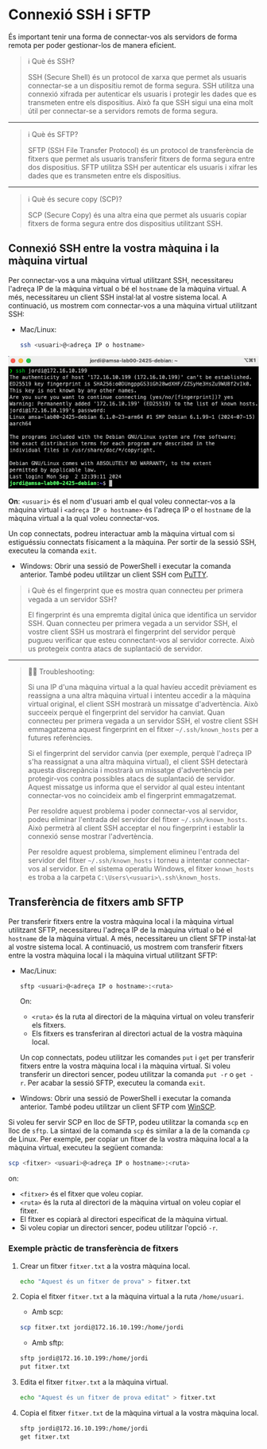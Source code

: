 # Connexió SSH i SFTP

És important tenir una forma de connectar-vos als servidors de forma remota per poder gestionar-los de manera eficient.

> ℹ️ Què és SSH?
>
> SSH (Secure Shell) és un protocol de xarxa que permet als usuaris connectar-se a un dispositiu remot de forma segura. SSH utilitza una connexió xifrada per autenticar els usuaris i protegir les dades que es transmeten entre els dispositius. Això fa que SSH sigui una eina molt útil per connectar-se a servidors remots de forma segura.

---

> ℹ️ Què és SFTP?
>
> SFTP (SSH File Transfer Protocol) és un protocol de transferència de fitxers que permet als usuaris transferir fitxers de forma segura entre dos dispositius. SFTP utilitza SSH per autenticar els usuaris i xifrar les dades que es transmeten entre els dispositius. 

---

> ℹ️ Què és secure copy (SCP)?
>
> SCP (Secure Copy) és una altra eina que permet als usuaris copiar fitxers de forma segura entre dos dispositius utilitzant SSH. 

## Connexió SSH entre la vostra màquina i la màquina virtual

Per connectar-vos a una màquina virtual utilitzant SSH, necessitareu l'adreça IP de la màquina virtual o bé el `hostname` de la màquina virtual. A més, necessitareu un client SSH instal·lat al vostre sistema local. A continuació, us mostrem com connectar-vos a una màquina virtual utilitzant SSH:

- Mac/Linux:
  
  ```bash
  ssh <usuari>@<adreça IP o hostname>
  ```

 ![Exemple de connexió SSH](./figures/ssh-sftp/ssh.png)

 **On**: `<usuari>` és el nom d'usuari amb el qual voleu connectar-vos a la màquina virtual i  `<adreça IP o hostname>` és l'adreça IP o el `hostname` de la màquina virtual a la qual voleu connectar-vos.

  Un cop connectats, podreu interactuar amb la màquina virtual com si estiguéssiu connectats físicament a la màquina. Per sortir de la sessió SSH, executeu la comanda `exit`.

- Windows: Obrir una sessió de PowerShell i executar la comanda anterior. També podeu utilitzar un client SSH com [PuTTY](https://www.putty.org/).

> ℹ️ Què és el fingerprint que es mostra quan connecteu per primera vegada a un servidor SSH?
>
> El fingerprint és una empremta digital única que identifica un servidor SSH. Quan connecteu per primera vegada a un servidor SSH, el vostre client SSH us mostrarà el fingerprint del servidor perquè pugueu verificar que esteu connectant-vos al servidor correcte. Això us protegeix contra atacs de suplantació de servidor.

---

> 😵‍💫 Troubleshooting:
>
> Si una IP d'una màquina virtual a la qual havíeu accedit prèviament es reassigna a una altra màquina virtual i intenteu accedir a la màquina virtual original, el client SSH mostrarà un missatge d'advertència. Això succeeix perquè el fingerprint del servidor ha canviat. Quan connecteu per primera vegada a un servidor SSH, el vostre client SSH emmagatzema aquest fingerprint en el fitxer `~/.ssh/known_hosts` per a futures referències.
>
> Si el fingerprint del servidor canvia (per exemple, perquè l'adreça IP s'ha reassignat a una altra màquina virtual), el client SSH detectarà aquesta discrepància i mostrarà un missatge d'advertència per protegir-vos contra possibles atacs de suplantació de servidor. Aquest missatge us informa que el servidor al qual esteu intentant connectar-vos no coincideix amb el fingerprint emmagatzemat.
>
> Per resoldre aquest problema i poder connectar-vos al servidor, podeu eliminar l'entrada del servidor del fitxer `~/.ssh/known_hosts`. Això permetrà al client SSH acceptar el nou fingerprint i establir la connexió sense mostrar l'advertència.
>
> Per resoldre aquest problema, simplement elimineu l'entrada del servidor del fitxer `~/.ssh/known_hosts` i torneu a intentar connectar-vos al servidor. En el sistema operatiu Windows, el fitxer `known_hosts` es troba a la carpeta `C:\Users\<usuari>\.ssh\known_hosts`.

## Transferència de fitxers amb SFTP

Per transferir fitxers entre la vostra màquina local i la màquina virtual utilitzant SFTP, necessitareu l'adreça IP de la màquina virtual o bé el `hostname` de la màquina virtual. A més, necessitareu un client SFTP instal·lat al vostre sistema local. A continuació, us mostrem com transferir fitxers entre la vostra màquina local i la màquina virtual utilitzant SFTP:

- Mac/Linux:
  
  ```bash
  sftp <usuari>@<adreça IP o hostname>:<ruta>
  ```

  On:
  - `<ruta>` és la ruta al directori de la màquina virtual on voleu transferir els fitxers.
  - Els fitxers es transferiran al directori actual de la vostra màquina local.

  Un cop connectats, podeu utilitzar les comandes `put` i `get` per transferir fitxers entre la vostra màquina local i la màquina virtual. Si voleu transferir un directori sencer, podeu utilitzar la comanda `put -r` o `get -r`. Per acabar la sessió SFTP, executeu la comanda `exit`.

- Windows: Obrir una sessió de PowerShell i executar la comanda anterior. També podeu utilitzar un client SFTP com [WinSCP](https://winscp.net/eng/index.php).

Si voleu fer servir SCP en lloc de SFTP, podeu utilitzar la comanda `scp` en lloc de `sftp`. La sintaxi de la comanda `scp` és similar a la de la comanda `cp` de Linux. Per exemple, per copiar un fitxer de la vostra màquina local a la màquina virtual, executeu la següent comanda:

```bash
scp <fitxer> <usuari>@<adreça IP o hostname>:<ruta>
```

on:

- `<fitxer>` és el fitxer que voleu copiar.
- `<ruta>` és la ruta al directori de la màquina virtual on voleu copiar el fitxer.
- El fitxer es copiarà al directori especificat de la màquina virtual.
- Si voleu copiar un directori sencer, podeu utilitzar l'opció `-r`.

### Exemple pràctic de transferència de fitxers

1. Crear un fitxer `fitxer.txt` a la vostra màquina local.

    ```bash
    echo "Aquest és un fitxer de prova" > fitxer.txt
    ```

2. Copia el fitxer `fitxer.txt` a la màquina virtual a la ruta `/home/usuari`.

    - Amb scp:

    ```bash
    scp fitxer.txt jordi@172.16.10.199:/home/jordi
    ```

    - Amb sftp:

    ```bash
    sftp jordi@172.16.10.199:/home/jordi
    put fitxer.txt
    ```

3. Edita el fitxer `fitxer.txt` a la màquina virtual.

    ```bash
    echo "Aquest és un fitxer de prova editat" > fitxer.txt
    ```

4. Copia el fitxer `fitxer.txt` de la màquina virtual a la vostra màquina local.

    ```bash
    sftp jordi@172.16.10.199:/home/jordi
    get fitxer.txt
    ```
